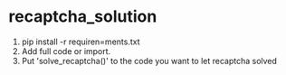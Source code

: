# recaptcha_solution

1. pip install -r requiren=ments.txt
2. Add full code or import.
3. Put 'solve_recaptcha()' to the code you want to let recaptcha solved
